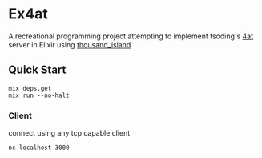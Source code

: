 # Ex4at
A recreational programming project attempting to implement tsoding's [4at](https://github.com/tsoding/4at) server
in Elixir using [thousand_island](https://github.com/mtrudel/thousand_island)


## Quick Start
```console 
mix deps.get
mix run --no-halt
```
### Client
connect using any tcp capable client
```console
nc localhost 3000
```
